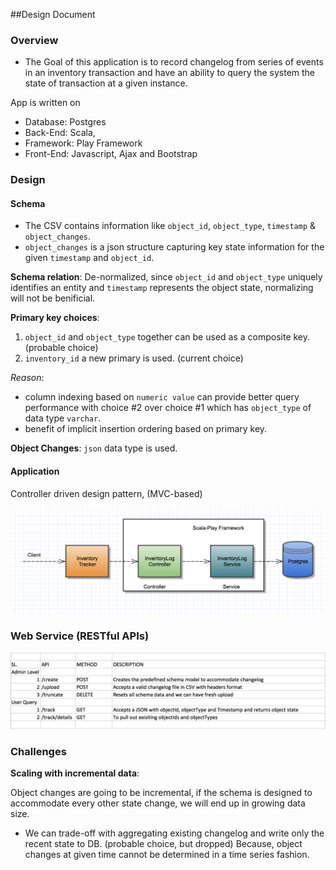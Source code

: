 ##Design Document 

### Overview 

- The Goal of this application is to record changelog from series of events in an inventory transaction and have an ability to query the system the state of transaction at a given instance.
 
App is written on

- Database: Postgres
- Back-End: Scala, 
- Framework: Play Framework
- Front-End: Javascript, Ajax and Bootstrap
 
### Design
 
#### Schema

- The CSV contains information like `object_id`, `object_type`, `timestamp` & `object_changes`. 
- `object_changes` is a json structure capturing key state information for the given `timestamp` and `object_id`.

**Schema relation**: De-normalized, since `object_id` and `object_type` uniquely identifies an entity and `timestamp` represents the object state, normalizing will not be benificial.

**Primary key choices**: 
 1. `object_id` and `object_type` together can be used as a composite key. (probable choice)
 2. `inventory_id` a new primary is used. (current choice)

*Reason*:
 - column indexing based on `numeric value` can provide better query performance with choice #2 over choice #1 which has `object_type` of data type `varchar`.
 - benefit of implicit insertion ordering based on primary key.

**Object Changes**: `json` data type is used. 
 
#### Application
 
 Controller driven design pattern, (MVC-based)
  
 ![System Design](./design.png)
 
### Web Service (RESTful APIs)
 
 ![RESTful API](./rest-api.png) 

### Challenges

**Scaling with incremental data**:

Object changes are going to be incremental, if the schema is designed to accommodate every other state change, we will end up in growing data size.

- We can trade-off with aggregating existing changelog and write only the recent state to DB. (probable choice, but dropped) Because, object changes at given time cannot be determined in a time series fashion.
